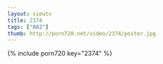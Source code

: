 ```yaml
--- 
layout: sieutv
title: 2374
tags: ["002"]
thumb: http://porn720.net/video/2374/poster.jpg
---
```

{% include porn720 key="2374" %} 
